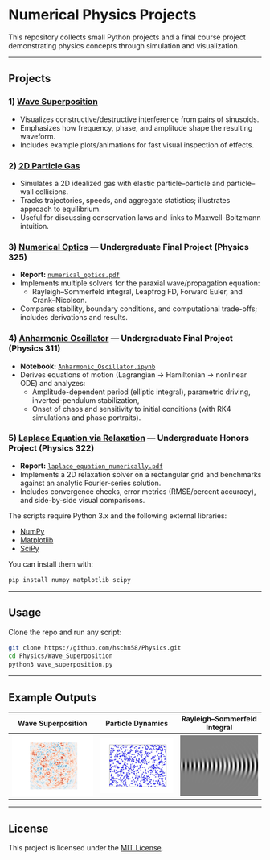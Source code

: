 # Numerical Physics Projects

This repository collects small Python projects and a final course project demonstrating physics concepts through simulation and visualization.

---
## Projects

### 1) [Wave Superposition](Wave_Superposition)
- Visualizes constructive/destructive interference from pairs of sinusoids.
- Emphasizes how frequency, phase, and amplitude shape the resulting waveform.
- Includes example plots/animations for fast visual inspection of effects.

### 2) [2D Particle Gas](Particle_Dynamics)
- Simulates a 2D idealized gas with elastic particle–particle and particle–wall collisions.
- Tracks trajectories, speeds, and aggregate statistics; illustrates approach to equilibrium.
- Useful for discussing conservation laws and links to Maxwell–Boltzmann intuition.

### 3) [Numerical Optics](Numerical_Optics) — Undergraduate Final Project (Physics 325)
- **Report:** [`numerical_optics.pdf`](Numerical_Optics/numerical_optics.pdf)  
- Implements multiple solvers for the paraxial wave/propagation equation:
  - Rayleigh–Sommerfeld integral, Leapfrog FD, Forward Euler, and Crank–Nicolson.
- Compares stability, boundary conditions, and computational trade-offs; includes derivations and results.

### 4) [Anharmonic Oscillator](Anharmonic_Oscillator) — Undergraduate Final Project (Physics 311)
- **Notebook:** [`Anharmonic_Oscillator.ipynb`](Anharmonic_Oscillator/Anharmonic_Oscillator.ipynb)  
- Derives equations of motion (Lagrangian → Hamiltonian → nonlinear ODE) and analyzes:
  - Amplitude-dependent period (elliptic integral), parametric driving, inverted-pendulum stabilization,
  - Onset of chaos and sensitivity to initial conditions (with RK4 simulations and phase portraits).

### 5) [Laplace Equation via Relaxation](Laplace_Relaxation) — Undergraduate Honors Project (Physics 322)
- **Report:** [`laplace_equation_numerically.pdf`](Laplace_Relaxation/laplace_equation_numerically.pdf)  
- Implements a 2D relaxation solver on a rectangular grid and benchmarks against an analytic Fourier-series solution.
- Includes convergence checks, error metrics (RMSE/percent accuracy), and side-by-side visual comparisons.

The scripts require Python 3.x and the following external libraries:

- [NumPy](https://numpy.org/)  
- [Matplotlib](https://matplotlib.org/)  
- [SciPy](https://scipy.org/)  

You can install them with:

```bash
pip install numpy matplotlib scipy
```

---

## Usage
Clone the repo and run any script:

```bash
git clone https://github.com/hschn58/Physics.git
cd Physics/Wave_Superposition
python3 wave_superposition.py
```

---

## Example Outputs

| Wave Superposition | Particle Dynamics | Rayleigh–Sommerfeld Integral |
|--------------------|-------------------|-------------------------------|
| <img src="Example_Media/wave_superposition.gif" alt="Wave Superposition" width="250"> | <img src="Example_Media/2D_particle_gas.gif" alt="Particle Dynamics" width="250"> | <img src="Example_Media/rayleigh_sommerfeld_integral.png" alt="Rayleigh–Sommerfeld Integral" width="250"> |

---

## License 

This project is licensed under the [MIT License](./LICENSE).
